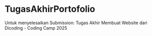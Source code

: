 # TugasAkhirPortofolio
Untuk menyelesaikan Submission: Tugas Akhir Membuat Website dari Dicoding - Coding Camp 2025
